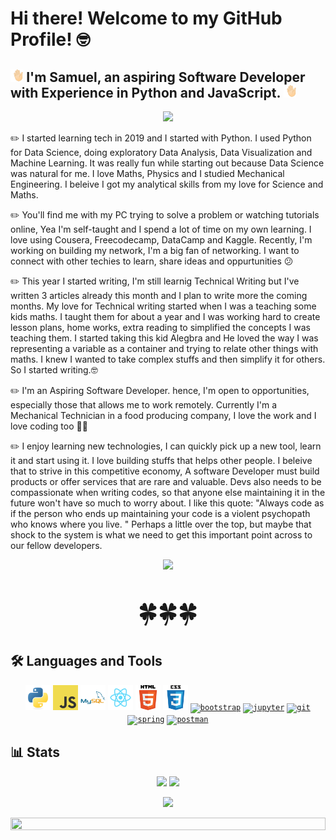 <!--
Hello, my name is Samuel, Aderibgbe.
-->

# Hi there! Welcome to my GitHub Profile! 🤓

## <img src="./assets/waving-hand.webp" width="4%"> I'm Samuel, an aspiring Software Developer with Experience in Python and JavaScript. <img src="./assets/waving-hand.webp" width="4%">

<div align="center">
    <img width="90%" src="./assets/Sam_1.jpg">
</div>

:pencil2: I started learning tech in 2019 and I started with Python. I used Python for Data Science, doing exploratory Data Analysis, Data Visualization and Machine Learning. It was really fun while starting out because Data Science was natural for me. I love Maths, Physics and I studied Mechanical Engineering. I beleive I got my analytical skills from my love for Science and Maths.   

:pencil2: You'll find me with my PC trying to solve a problem or watching tutorials online, Yea I'm self-taught and I spend a lot of time on my own learning. I love using Cousera, Freecodecamp, DataCamp and Kaggle.  Recently, I'm working on building my network, I'm a big fan of networking. I want to connect with other techies to learn, share ideas and oppurtunities  😕

:pencil2: This year I started writing, I'm still learnig Technical Writing but I've written 3 articles already this month and I plan to write more the coming months. My love for Technical writing started when I was a teaching some kids maths. I taught them for about a year and I was working hard to create lesson plans, home works, extra reading to simplified the concepts I was teaching them. I started taking this kid Alegbra and He loved the way I was representing a variable as a container and trying to relate other things with maths. I knew I wanted to take complex stuffs and then simplify it for others. So I started writing.🤓

:pencil2: I'm an Aspiring Software Developer. hence, I'm open to opportunities, especially those that allows me to work remotely. Currently I'm a Mechanical Technician in a food producing company, I love the work and I love coding too 🙏🏻

:pencil2: I enjoy learning new technologies, I can quickly pick up a new tool, learn it and start using it. I love building 
stuffs that helps other people. I beleive that to strive in this competitive economy, A software Developer must build products or offer services that are rare and valuable. Devs also needs to be compassionate when writing codes, so that anyone else maintaining it in the future won't have so much to worry about. I like this quote: "Always code as if the person who ends up maintaining your code is a violent psychopath who knows where you live.
"
Perhaps a little over the top, but maybe that shock to the system is what we need to get this important point across to our fellow developers.



<div align="center">
    <img width="60%" src="./assets/quote2.jpeg">
</div>

<div>
  <p align="center" style="font-size: 2.5rem">🍀🍀🍀<p>
</div>

## 🛠 Languages and Tools

<div align="center"> 
    <code><a href="https://www.python.org" title="Python" target="_blank"><img src="https://raw.githubusercontent.com/devicons/devicon/master/icons/python/python-original.svg" alt="python" width="40" height="40"/></a></code>
    <code><a href="https://www.javascript.com/" title="JavaScript" target="_blank"><img src="https://raw.githubusercontent.com/github/explore/80688e429a7d4ef2fca1e82350fe8e3517d3494d/topics/javascript/javascript.png" alt="javascript" width="40" height="40"/></a></code>
    <code><a href="https://www.mysql.com/" title="MySQL" target="_blank"><img src="https://raw.githubusercontent.com/devicons/devicon/master/icons/mysql/mysql-original-wordmark.svg" alt="mysql" width="40" height="40"/></a></code>
    <code><a href="https://reactjs.org/" title="React" target="_blank"><img src="https://raw.githubusercontent.com/github/explore/80688e429a7d4ef2fca1e82350fe8e3517d3494d/topics/react/react.png" alt="react" width="40" height="40"/></a></code>
    <code><a href="https://developer.mozilla.org/en-US/docs/Web/HTML" title="HTML" target="_blank"><img src="https://raw.githubusercontent.com/github/explore/80688e429a7d4ef2fca1e82350fe8e3517d3494d/topics/html/html.png" alt="html" width="40" height="40"/></a></code>
    <code><a href="https://developer.mozilla.org/en-US/docs/Web/CSS" title="CSS" target="_blank"><img src="https://raw.githubusercontent.com/github/explore/80688e429a7d4ef2fca1e82350fe8e3517d3494d/topics/css/css.png" alt="css" width="40" height="40"/></a></code>
    <code><a href="https://getbootstrap.com/" title="Bootstrap" target="_blank"><img src="https://getbootstrap.com/docs/5.2/assets/brand/bootstrap-logo-shadow.png" alt="bootstrap" width="40" height="40"/></a></code>
    <code><a href="https://jupyter-notebook.readthedocs.io/en/stable/" title="Jupyter Notebook" target="_blank"><img src="https://avatars.githubusercontent.com/u/7388996?s=200&v=4" alt="jupyter" width="40" height="40"/></a></code>
    <code><a href="https://git-scm.com/" title="Git" target="_blank"><img src="https://www.vectorlogo.zone/logos/git-scm/git-scm-icon.svg" alt="git" width="40" height="40"/></a></code>
    <code><a href="https://spring.io/" title="Spring" target="_blank"><img src="https://avatars.githubusercontent.com/u/317776?s=200&v=4" alt="spring" width="40" height="40"/></a></code>
    <code><a href="https://www.postman.com/" title="Postman" target="_blank"><img src="https://res.cloudinary.com/postman/image/upload/t_team_logo/v1629869194/team/2893aede23f01bfcbd2319326bc96a6ed0524eba759745ed6d73405a3a8b67a8" alt="postman" width="40" height="40"/></a></code>
</div>

## 📊 Stats

<p align="center">
  <img width="48%" src="https://github-readme-stats.vercel.app/api?username=savvieSammie&show_icons=true&hide_border=false&show_owner=true&title_color=ff6e96&theme=onedark&layout=compact" />
  <img width="40%" src="https://github-readme-stats.vercel.app/api/top-langs/?username=savvieSammie&theme=onedark&custom_title=streak-stats&hide_border=false&layout=compact">
</p>

<p align="center">
  <img width="70%" src="https://github-readme-streak-stats.herokuapp.com/?user=savvieSammie&theme=onedark&custom_title=streak-stats&hide_border=false&layout=compact" />
</p>

<!-- GitHub Activity Graph -->
<a href="https://github.com/Ashutosh00710/github-readme-activity-graph" target="_blank" align="center"><img width="100%" height="100%" src="https://github-readme-activity-graph.cyclic.app/graph?username=savvieSammie&theme=react-dark&hide_border=true&title_color=ff6e96&line=ff6e96&point=F8D847&area=true&bg_color=141321" /></a>

